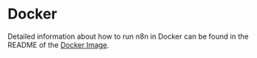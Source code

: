 # Docker

Detailed information about how to run n8n in Docker can be found in the README
of the [Docker Image](https://github.com/n8n-io/n8n/blob/master/docker/images/n8n/README.md).
